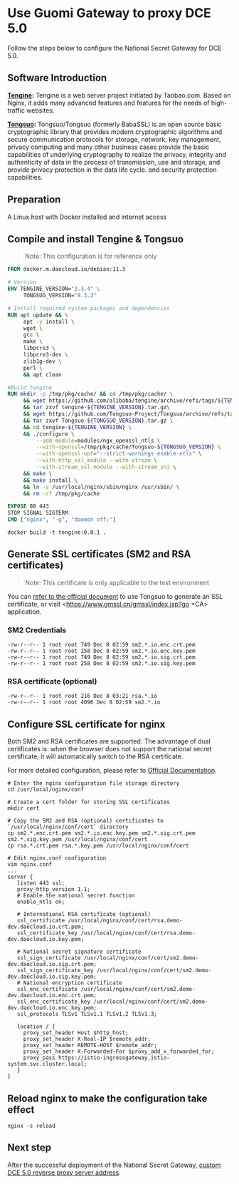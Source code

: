 # Use Guomi Gateway to proxy DCE 5.0

Follow the steps below to configure the National Secret Gateway for DCE 5.0.

## Software Introduction

**[Tengine](https://github.com/alibaba/tengine):** Tengine is a web server project initiated by Taobao.com. Based on Nginx, it adds many advanced features and features for the needs of high-traffic websites.

**[Tongsuo](https://github.com/Tongsuo-Project/Tongsuo):** Tongsuo/Tongsuo (formerly BabaSSL) is an open source basic cryptographic library that provides modern cryptographic algorithms and secure communication protocols for storage, network, key management, privacy computing and many other business cases provide the basic capabilities of underlying cryptography to realize the privacy, integrity and authenticity of data in the process of transmission, use and storage, and provide privacy protection in the data life cycle. and security protection capabilities.

## Preparation

A Linux host with Docker installed and internet access

## Compile and install Tengine & Tongsuo

> Note: This configuration is for reference only

```Dockerfile
FROM docker.m.daocloud.io/debian:11.3

# Version
ENV TENGINE_VERSION="2.3.4" \
     TONGSUO_VERSION="8.3.2"

# Install required system packages and dependencies
RUN apt update && \
     apt -y install \
     wget \
     gcc \
     make \
     libpcre3 \
     libpcre3-dev \
     zlib1g-dev \
     perl \
     && apt clean

#Build tengine
RUN mkdir -p /tmp/pkg/cache/ && cd /tmp/pkg/cache/ \
     && wget https://github.com/alibaba/tengine/archive/refs/tags/${TENGINE_VERSION}.tar.gz -O tengine-${TENGINE_VERSION}.tar.gz \
     && tar zxvf tengine-${TENGINE_VERSION}.tar.gz\
     && wget https://github.com/Tongsuo-Project/Tongsuo/archive/refs/tags/${TONGSUO_VERSION}.tar.gz -O Tongsuo-${TONGSUO_VERSION}.tar.gz \
     && tar zxvf Tongsuo-${TONGSUO_VERSION}.tar.gz \
     && cd tengine-${TENGINE_VERSION} \
     && ./configure \
         --add-module=modules/ngx_openssl_ntls \
         --with-openssl=/tmp/pkg/cache/Tongsuo-${TONGSUO_VERSION} \
         --with-openssl-opt="--strict-warnings enable-ntls" \
         --with-http_ssl_module --with-stream \
         --with-stream_ssl_module --with-stream_sni \
     && make \
     && make install \
     && ln -s /usr/local/nginx/sbin/nginx /usr/sbin/ \
     && rm -rf /tmp/pkg/cache

EXPOSE 80 443
STOP SIGNAL SIGTERM
CMD ["nginx", "-g", "daemon off;"]
```

```shell
docker build -t tengine:0.0.1 .
```

## Generate SSL certificates (SM2 and RSA certificates)

> Note: This certificate is only applicable to the test environment

You can [refer to the official document](https://www.yuque.com/tsdoc/ts/xuxk18ckbtpgvfdi) to use Tongsuo to generate an SSL certificate, or visit <https://www.gmssl.cn/gmssl/index.jsp?go =CA> application.

### SM2 Credentials

```shell
-rw-r--r-- 1 root root 749 Dec 8 02:59 sm2.*.io.enc.crt.pem
-rw-r--r-- 1 root root 258 Dec 8 02:59 sm2.*.io.enc.key.pem
-rw-r--r-- 1 root root 749 Dec 8 02:59 sm2.*.io.sig.crt.pem
-rw-r--r-- 1 root root 258 Dec 8 02:59 sm2.*.io.sig.key.pem
```

### RSA certificate (optional)

```shell
-rw-r--r-- 1 root root 216 Dec 8 03:21 rsa.*.io
-rw-r--r-- 1 root root 4096 Dec 8 02:59 sm2.*.io
```

## Configure SSL certificate for nginx

Both SM2 and RSA certificates are supported. The advantage of dual certificates is: when the browser does not support the national secret certificate, it will automatically switch to the RSA certificate.

For more detailed configuration, please refer to [Official Documentation](https://www.yuque.com/tsdoc/ts/eziua1).

```shell
# Enter the nginx configuration file storage directory
cd /usr/local/nginx/conf

# Create a cert folder for storing SSL certificates
mkdir cert

# Copy the SM2 and RSA (optional) certificates to `/usr/local/nginx/conf/cert` directory
cp sm2.*.enc.crt.pem sm2.*.io.enc.key.pem sm2.*.sig.crt.pem sm2.*.sig.key.pem /usr/local/nginx/conf/cert
cp rsa.*.crt.pem rsa.*.key.pem /usr/local/nginx/conf/cert

# Edit nginx.conf configuration
vim nginx.conf
...
server {
   listen 443 ssl;
   proxy_http_version 1.1;
   # Enable the national secret function
   enable_ntls on;

   # International RSA certificate (optional)
   ssl_certificate /usr/local/nginx/conf/cert/rsa.demo-dev.daocloud.io.crt.pem;
   ssl_certificate_key /usr/local/nginx/conf/cert/rsa.demo-dev.daocloud.io.key.pem;

   # National secret signature certificate
   ssl_sign_certificate /usr/local/nginx/conf/cert/sm2.demo-dev.daocloud.io.sig.crt.pem;
   ssl_sign_certificate_key /usr/local/nginx/conf/cert/sm2.demo-dev.daocloud.io.sig.key.pem;
   # National encryption certificate
   ssl_enc_certificate /usr/local/nginx/conf/cert/sm2.demo-dev.daocloud.io.enc.crt.pem;
   ssl_enc_certificate_key /usr/local/nginx/conf/cert/sm2.demo-dev.daocloud.io.enc.key.pem;
   ssl_protocols TLSv1 TLSv1.1 TLSv1.2 TLSv1.3;

   location / {
     proxy_set_header Host $http_host;
     proxy_set_header X-Real-IP $remote_addr;
     proxy_set_header REMOTE-HOST $remote_addr;
     proxy_set_header X-Forwarded-For $proxy_add_x_forwarded_for;
     proxy_pass https://istio-ingressgateway.istio-system.svc.cluster.local;
   }
}
```

## Reload nginx to make the configuration take effect

```shell
nginx -s reload
```

## Next step

After the successful deployment of the National Secret Gateway, [custom DCE 5.0 reverse proxy server address](reverse-proxy.md).
